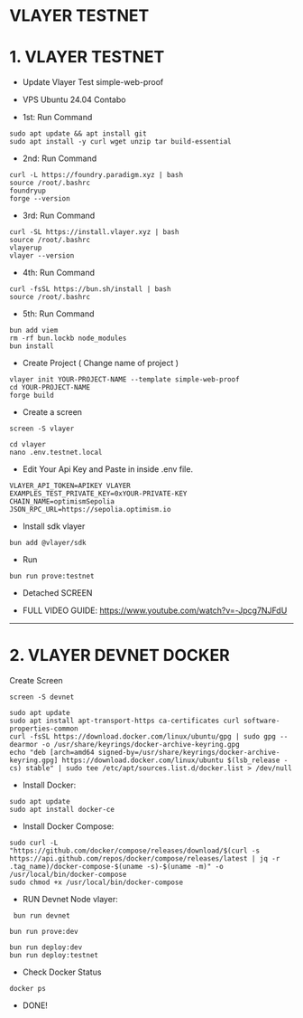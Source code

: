 # VLAYER TESTNET

# 1. VLAYER TESTNET
- Update Vlayer Test simple-web-proof 
- VPS Ubuntu 24.04 Contabo

- 1st: Run Command 
```
sudo apt update && apt install git
sudo apt install -y curl wget unzip tar build-essential
```
- 2nd: Run Command 
```
curl -L https://foundry.paradigm.xyz | bash
source /root/.bashrc
foundryup
forge --version
```
- 3rd: Run Command 
```
curl -SL https://install.vlayer.xyz | bash
source /root/.bashrc
vlayerup
vlayer --version
```
- 4th: Run Command 
```
curl -fsSL https://bun.sh/install | bash
source /root/.bashrc
```
- 5th: Run Command 
```
bun add viem
rm -rf bun.lockb node_modules
bun install
```
- Create Project ( Change name of project )
```
vlayer init YOUR-PROJECT-NAME --template simple-web-proof
cd YOUR-PROJECT-NAME
forge build
```
- Create a screen 
```
screen -S vlayer
```
```
cd vlayer 
nano .env.testnet.local
```
- Edit Your Api Key and Paste in inside .env file.
```
VLAYER_API_TOKEN=APIKEY VLAYER
EXAMPLES_TEST_PRIVATE_KEY=0xYOUR-PRIVATE-KEY
CHAIN_NAME=optimismSepolia
JSON_RPC_URL=https://sepolia.optimism.io
```
- Install sdk vlayer
```
bun add @vlayer/sdk
```
- Run
```
bun run prove:testnet
```
- Detached SCREEN 


- FULL VIDEO GUIDE:  https://www.youtube.com/watch?v=-Jpcg7NJFdU
-------------------------------------------------------------------

# 2. VLAYER DEVNET DOCKER

Create Screen 
```
screen -S devnet
```

```
sudo apt update
sudo apt install apt-transport-https ca-certificates curl software-properties-common
curl -fsSL https://download.docker.com/linux/ubuntu/gpg | sudo gpg --dearmor -o /usr/share/keyrings/docker-archive-keyring.gpg
echo "deb [arch=amd64 signed-by=/usr/share/keyrings/docker-archive-keyring.gpg] https://download.docker.com/linux/ubuntu $(lsb_release -cs) stable" | sudo tee /etc/apt/sources.list.d/docker.list > /dev/null
```

- Install Docker:
```
sudo apt update
sudo apt install docker-ce
```

- Install Docker Compose:
```
sudo curl -L "https://github.com/docker/compose/releases/download/$(curl -s https://api.github.com/repos/docker/compose/releases/latest | jq -r .tag_name)/docker-compose-$(uname -s)-$(uname -m)" -o /usr/local/bin/docker-compose
sudo chmod +x /usr/local/bin/docker-compose
```

- RUN Devnet Node vlayer:
```
 bun run devnet
```
```
bun run prove:dev
```
```
bun run deploy:dev
bun run deploy:testnet
```
- Check Docker Status
```
docker ps

```
- DONE!



















